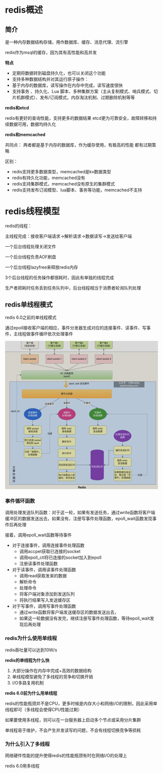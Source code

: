 

# redis概述

## 简介
是一种内存数据结构存储，用作数据库、缓存、消息代理、流引擎

redis作为msql的缓存，因为其有高性能和高并发

**特点**

- 定期将数据转到磁盘持久化，也可以关闭这个功能
- 支持多种数据结构并对其运行原子操作：
- 基于内存的数据库，读写操作在内存中完成，读写速度很快
- 支持事务 、持久化、Lua 脚本、多种集群方案（主从复制模式、哨兵模式、切片机群模式）、发布/订阅模式，内存淘汰机制、过期删除机制等等

**redis和etcd**

redis有更好的查询性能，支持更多的数据结果
etcd更为可靠安全，故障转移和持续数据可用，数据均持久化

**redis和memcached**

共同点：
两者都是基于内存的数据库，作为缓存使用，有极高的性能
都有过期策略

区别：
- redis支持更多数据类型，memcached是kv数据类型
- redis有持久化功能，memcached没有
- redis支持集群模式，memcached没有原生的集群模式
- redis支持发布订阅模型、lua脚本、事务等功能，memcached不支持

# redis线程模型

redis的线程：

主线程完成：接收客户端请求->解析请求->数据读写->发送给客户端

一个后台线程处理关闭文件

一个后台线程负责AOF刷盘

一个后台线程lazyfree来释放redis内存

3个后台线程的任务操作都很耗时，因此有单独的线程完成

生产者把耗时任务丢到任务队列中，后台线程相当于消费者轮询队列处理

## redis单线程模式

redis 6.0之前的单线程模式

通过epoll接收客户端的相应，事件分发器生成对应的连接事件、读事件、写事件，主线程做事件循环依次处理事件

![蓝色部分为事件循环](image-20231103202713648.png)

### **事件循环函数**

调用处理发送队列函数：对于这一轮，如果有发送任务，通过write函数将客户端缓冲区的数据发送出去，如果没有，注册写事件处理函数，epoll_wait函数发现事件后再处理

接着，调用epoll_wait函数等待事件

- 对于连接事件，调用连接事件处理函数
  - 调用accpet获取已连接的socket
  - 调用epoll_ctl将已连接的socket加入到epoll
  - 注册读事件处理函数
- 对于读事件，调用读事件处理函数
  - 调用read获取发来的数据
  - 解析命令
  - 处理命令
  - 将客户端对象添加到发送队列
  - 将执行结果写入发送缓存区
- 对于写事件，调用写事件处理函数
  - 通过write函数将客户端发送缓存区的数据发送出去，
  - 如果这一轮数据没有发完，继续注册写事件处理函数，等待epoll_wait发现后再处理

### redis为什么使用单线程

redis吞吐量可以达到10W/s

**redis的单线程为什么快**

1. 大部分操作在内存中完成+高效的数据结构
2. 单线程模型避免了多线程的竞争和切换开销
3. I/O多路复用机制

**redis 6.0前为什么用单线程**

redis的性能瓶颈并不是CPU，更多时候是内存大小和网络I/O的限制，因此采用单线程即可（多线程会使得CPU性能过剩）

如果要使用多线程，则可以在一台服务器上启动多个节点或采用分片集群

单线程易于维护，不会产生并发读写的问题，不会有线程切换竞争等损耗

### 为什么引入了多线程

网络硬件性能的提升使得redis的性能瓶颈有时在网络I/O的处理上

redis 6.0用多线程





